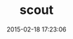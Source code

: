 ---
layout: post
title:  "scout"
repo:   "scoutapp/scout-client"
date:   2015-02-18 17:23:06
gemurl: http://scoutapp.com
---